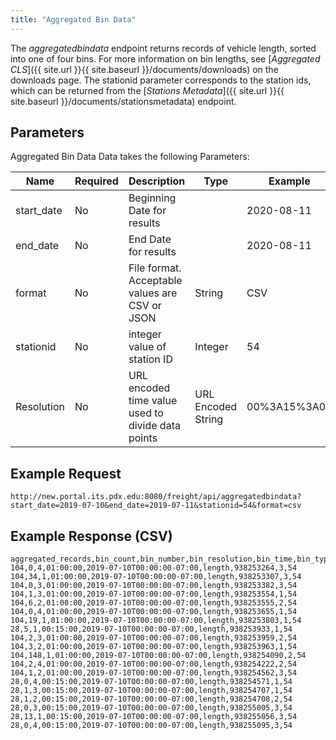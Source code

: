 ```yaml
---
title: "Aggregated Bin Data"
---
```

The _aggregatedbindata_ endpoint returns records of vehicle length, sorted into one of four bins.  For more information on bin lengths, see [_Aggregated CLS_]({{ site.url }}{{ site.baseurl }}/documents/downloads) on the downloads page.  The stationid parameter corresponds to the station ids, which can be returned from the [_Stations Metadata_]({{ site.url }}{{ site.baseurl }}/documents/stationsmetadata) endpoint.

## Parameters
Aggregated Bin Data Data takes the following Parameters:

| Name          | Required  | Description                                        | Type               | Example      |
| ------------- | --------- | -------------------------------------------------- | ------------------ | ------------ |
| start_date    | No        | Beginning Date for results                         | <YYYY-MM-DD>       | 2020-08-11   |
| end_date      | No        | End Date for results                               | <YYYY-MM-DD>       | 2020-08-11   |
| format        | No        | File format. Acceptable values are CSV or JSON     | String             | CSV          |
| stationid     | No        | integer value of station ID                        | Integer            | 54           |
| Resolution    | No        | URL encoded time value used to divide data points  | URL Encoded String | 00%3A15%3A00 |

## Example Request
```http://new.portal.its.pdx.edu:8080/freight/api/aggregatedbindata?start_date=2019-07-10&end_date=2019-07-11&stationid=54&format=csv```

## Example Response (CSV)
```
aggregated_records,bin_count,bin_number,bin_resolution,bin_time,bin_type,id,lane,stationid
104,0,4,01:00:00,2019-07-10T00:00:00-07:00,length,938253264,3,54
104,34,1,01:00:00,2019-07-10T00:00:00-07:00,length,938253307,3,54
104,0,3,01:00:00,2019-07-10T00:00:00-07:00,length,938253382,3,54
104,1,3,01:00:00,2019-07-10T00:00:00-07:00,length,938253554,1,54
104,6,2,01:00:00,2019-07-10T00:00:00-07:00,length,938253555,2,54
104,0,4,01:00:00,2019-07-10T00:00:00-07:00,length,938253655,1,54
104,19,1,01:00:00,2019-07-10T00:00:00-07:00,length,938253803,1,54
28,5,1,00:15:00,2019-07-10T00:00:00-07:00,length,938253933,1,54
104,2,3,01:00:00,2019-07-10T00:00:00-07:00,length,938253959,2,54
104,3,2,01:00:00,2019-07-10T00:00:00-07:00,length,938253963,1,54
104,148,1,01:00:00,2019-07-10T00:00:00-07:00,length,938254090,2,54
104,2,4,01:00:00,2019-07-10T00:00:00-07:00,length,938254222,2,54
104,1,2,01:00:00,2019-07-10T00:00:00-07:00,length,938254562,3,54
28,0,4,00:15:00,2019-07-10T00:00:00-07:00,length,938254571,1,54
28,1,3,00:15:00,2019-07-10T00:00:00-07:00,length,938254707,1,54
28,1,2,00:15:00,2019-07-10T00:00:00-07:00,length,938254708,2,54
28,0,3,00:15:00,2019-07-10T00:00:00-07:00,length,938255005,3,54
28,13,1,00:15:00,2019-07-10T00:00:00-07:00,length,938255056,3,54
28,0,4,00:15:00,2019-07-10T00:00:00-07:00,length,938255095,3,54
```
